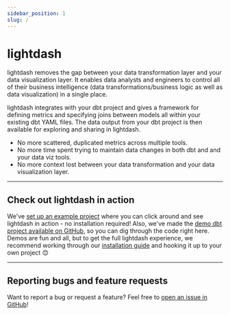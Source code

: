```yaml
---
sidebar_position: 1
slug: /
---
```


# lightdash


lightdash removes the gap between your data transformation layer and your data visualization layer. It enables data analysts and engineers to control all of their business intelligence (data transformations/business logic as well as data visualization) in a single place.

lightdash integrates with your dbt project and gives a framework for defining metrics and specifying joins between models all within your existing dbt YAML files. The data output from your dbt project is then available for exploring and sharing in lightdash.

* No more scattered, duplicated metrics across multiple tools.
* No more time spent trying to maintain data changes in both dbt and and your data viz tools.
* No more context lost between your data transformation and your data visualization layer.

---
## Check out lightdash in action

We've [set up an example project](http://demo.lightdash.com/) where you can click around and see lightdash in action - no installation required! Also, we've made the [demo dbt project available on GitHub](https://github.com/lightdash/jaffle_shop), so you can dig through the code right here.
Demos are fun and all, but to get the full lightdash experience, we recommend working through our [installation guide](https://docsite.onrender.com/getting-started/installation) and hooking it up to your own project 😊

---
## Reporting bugs and feature requests

Want to report a bug or request a feature? Feel free to [open an issue in GitHub](https://github.com/lightdash/lightdash/issues/new/choose)!
